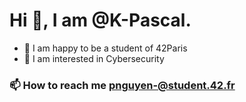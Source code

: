 # Hi 👋, I am @K-Pascal.

- 🏫 I am happy to be a student of 42Paris
- 👀 I am interested in Cybersecurity

### 📫 How to reach me pnguyen-@student.42.fr
